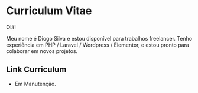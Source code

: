 # Curriculum Vitae

Olá!

Meu nome é Diogo Silva e estou disponível para trabalhos freelancer. Tenho experiência em PHP / Laravel / Wordpress / Elementor, e estou pronto para colaborar em novos projetos.


## Link Curriculum

- Em Manutenção.
